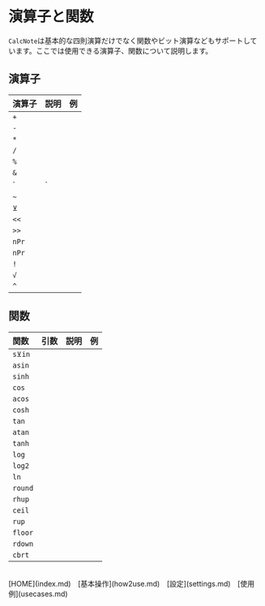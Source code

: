 # 演算子と関数
`CalcNote`は基本的な四則演算だけでなく関数やビット演算などもサポートしています。ここでは使用できる演算子、関数について説明します。

## 演算子
|演算子|説明|例|
|:-----------|:------------|:------------|
`+`||
`-`||
`*`||
`/`||
`%`||
`&`||
`|`||
`~`||
`⊻`||
`<<`||
`>>`||
`nPr`|||
`nPr`|||
`!`||
`√`|||
`^`||


## 関数
|関数|引数|説明|例|
|:-----------|:------------|:------------|:------------|
`s⊻in`|||
`asin`|||
`sinh`|||
`cos`|||
`acos`|||
`cosh`|||
`tan`|||
`atan`|||
`tanh`|||
`log`|||
`log2`|||
`ln`|||
`round`|||
`rhup`|||
`ceil`|||
`rup`|||
`floor`|||
`rdown`|||
`cbrt`|||


<br>
[HOME](index.md)　[基本操作](how2use.md)　[設定](settings.md)　[使用例](usecases.md)  
